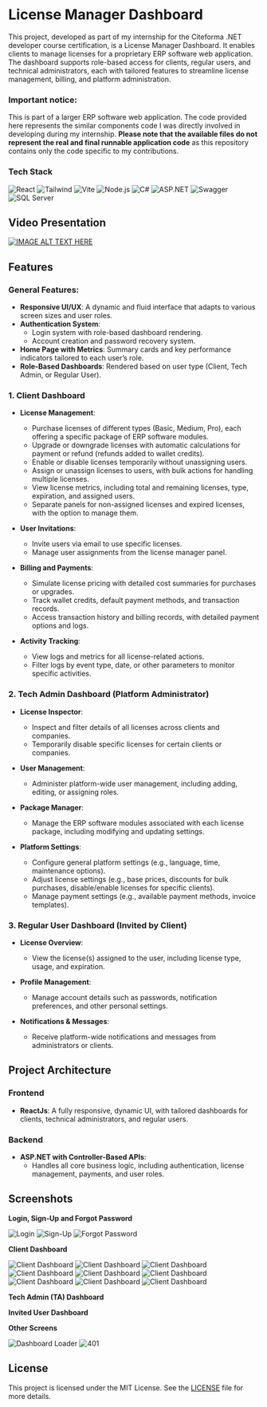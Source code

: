 # License Manager Dashboard

This project, developed as part of my internship for the Citeforma .NET developer course certification, is a License Manager Dashboard. It enables clients to manage licenses for a proprietary ERP software web application. The dashboard supports role-based access for clients, regular users, and technical administrators, each with tailored features to streamline license management, billing, and platform administration.

### Important notice:
This is part of a larger ERP software web application. The code provided here represents the similar components code I was directly involved in developing during my internship. **Please note that the available files do not represent the real and final runnable application code** as this repository contains only the code specific to my contributions.

### Tech Stack
![React](https://img.shields.io/badge/ReactJs-61DAFB?style=for-the-badge&logo=react&logoColor=black)
![Tailwind](https://img.shields.io/badge/Tailwind_CSS-38B2AC?style=for-the-badge&logo=tailwind-css&logoColor=white)
![Vite](https://img.shields.io/badge/Vite-646CFF?style=for-the-badge&logo=vite&logoColor=white)
![Node.js](https://img.shields.io/badge/Node.js-339933?style=for-the-badge&logo=nodedotjs&logoColor=white)
![C#](https://img.shields.io/badge/C%23-239120?style=for-the-badge&logo=c-sharp&logoColor=white)
![ASP.NET](https://img.shields.io/badge/ASP.NET-512BD4?style=for-the-badge&logo=dotnet&logoColor=white)
![Swagger](https://img.shields.io/badge/Swagger-85EA2D?style=for-the-badge&logo=swagger&logoColor=black)
![SQL Server](https://img.shields.io/badge/Microsoft%20SQL%20Server-CC2927?style=for-the-badge&logo=microsoft%20sql%20server&logoColor=white)

## Video Presentation

[![IMAGE ALT TEXT HERE](https://img.youtube.com/vi/h3iOI6brIro/0.jpg)](https://www.youtube.com/watch?v=h3iOI6brIro)

## Features

### General Features:
- **Responsive UI/UX**: A dynamic and fluid interface that adapts to various screen sizes and user roles.
- **Authentication System**: 
  - Login system with role-based dashboard rendering.
  - Account creation and password recovery system.
- **Home Page with Metrics**: Summary cards and key performance indicators tailored to each user’s role.
- **Role-Based Dashboards**: Rendered based on user type (Client, Tech Admin, or Regular User).

### 1. **Client Dashboard**
- **License Management**:
  - Purchase licenses of different types (Basic, Medium, Pro), each offering a specific package of ERP software modules.
  - Upgrade or downgrade licenses with automatic calculations for payment or refund (refunds added to wallet credits).
  - Enable or disable licenses temporarily without unassigning users.
  - Assign or unassign licenses to users, with bulk actions for handling multiple licenses.
  - View license metrics, including total and remaining licenses, type, expiration, and assigned users.
  - Separate panels for non-assigned licenses and expired licenses, with the option to manage them.

- **User Invitations**:
  - Invite users via email to use specific licenses.
  - Manage user assignments from the license manager panel.

- **Billing and Payments**:
  - Simulate license pricing with detailed cost summaries for purchases or upgrades.
  - Track wallet credits, default payment methods, and transaction records.
  - Access transaction history and billing records, with detailed payment options and logs.

- **Activity Tracking**:
  - View logs and metrics for all license-related actions.
  - Filter logs by event type, date, or other parameters to monitor specific activities.

### 2. **Tech Admin Dashboard** (Platform Administrator)
- **License Inspector**:
  - Inspect and filter details of all licenses across clients and companies.
  - Temporarily disable specific licenses for certain clients or companies.

- **User Management**:
  - Administer platform-wide user management, including adding, editing, or assigning roles.

- **Package Manager**:
  - Manage the ERP software modules associated with each license package, including modifying and updating settings.

- **Platform Settings**:
  - Configure general platform settings (e.g., language, time, maintenance options).
  - Adjust license settings (e.g., base prices, discounts for bulk purchases, disable/enable licenses for specific clients).
  - Manage payment settings (e.g., available payment methods, invoice templates).

### 3. **Regular User Dashboard** (Invited by Client)
- **License Overview**:
  - View the license(s) assigned to the user, including license type, usage, and expiration.
  
- **Profile Management**:
  - Manage account details such as passwords, notification preferences, and other personal settings.

- **Notifications & Messages**:
  - Receive platform-wide notifications and messages from administrators or clients.

## Project Architecture

### Frontend
- **ReactJs**: A fully responsive, dynamic UI, with tailored dashboards for clients, technical administrators, and regular users.

### Backend
- **ASP.NET with Controller-Based APIs**: 
  - Handles all core business logic, including authentication, license management, payments, and user roles.

## Screenshots

**Login, Sign-Up and Forgot Password**

![Login](https://github.com/joaocba/license-manager/blob/main/screenshots/login.png?raw=true)
![Sign-Up](https://github.com/joaocba/license-manager/blob/main/screenshots/sign_up.png?raw=true)
![Forgot Password](https://github.com/joaocba/license-manager/blob/main/screenshots/forgot_password.png?raw=true)

**Client Dashboard**

![Client Dashboard](https://github.com/joaocba/license-manager/blob/main/screenshots/client_dashboard_license_manager_alerts.png?raw=true)
![Client Dashboard](https://github.com/joaocba/license-manager/blob/main/screenshots/client_dashboard_license_manager.png?raw=true)
![Client Dashboard](https://github.com/joaocba/license-manager/blob/main/screenshots/client_dashboard_license_manager_invite.png?raw=true)
![Client Dashboard](https://github.com/joaocba/license-manager/blob/main/screenshots/client_dashboard_license_manager_upgrade_single.png?raw=true)
![Client Dashboard](https://github.com/joaocba/license-manager/blob/main/screenshots/client_dashboard_license_manager_downgrade_bulk.png?raw=true)
![Client Dashboard](https://github.com/joaocba/license-manager/blob/main/screenshots/client_dashboard_license_manager_logs.png?raw=true)
![Client Dashboard](https://github.com/joaocba/license-manager/blob/main/screenshots/client_dashboard_transactions.png?raw=true)
![Client Dashboard](https://github.com/joaocba/license-manager/blob/main/screenshots/client_dashboard_transactions_all.png?raw=true)
![Client Dashboard](https://github.com/joaocba/license-manager/blob/main/screenshots/dashboard_responsive_small.png?raw=true)

**Tech Admin (TA) Dashboard**

**Invited User Dashboard**

**Other Screens**

![Dashboard Loader](https://github.com/joaocba/license-manager/blob/main/screenshots/dashboard_loader.png?raw=true)
![401](https://github.com/joaocba/license-manager/blob/main/screenshots/dashboard_401.png?raw=true)


## License

This project is licensed under the MIT License. See the [LICENSE](LICENSE) file for more details.
